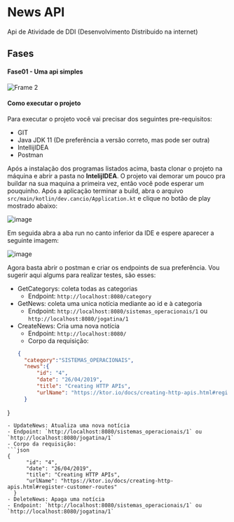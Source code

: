 # News API
Api de Atividade de DDI (Desenvolvimento Distribuido na internet)

## Fases

#### Fase01 - Uma api simples
![Frame 2](https://user-images.githubusercontent.com/13178261/161849199-b8a3a74e-29fd-46e5-b33e-3264dd35b0d1.png)

#### Como executar o projeto

Para executar o projeto você vai precisar dos seguintes pre-requisitos:
- GIT
- Java JDK 11 (De preferência a versão correto, mas pode ser outra)
- IntellijIDEA
- Postman

Após a instalação dos programas listados acima, basta clonar o projeto na máquina e abrir a pasta no **IntelijIDEA**. O projeto vai demorar um pouco pra buildar na sua maquina a primeira vez, então você pode esperar um pouquinho.
Após a aplicação terminar a build, abra o arquivo `src/main/kotlin/dev.cancio/Application.kt` e clique no botão de play mostrado abaixo:

![image](https://user-images.githubusercontent.com/13178261/161887998-fcfa53cd-129a-47c2-b4f9-c1ead8bb0645.png)
 
 Em seguida abra a aba run no canto inferior da IDE e espere aparecer a seguinte imagem:

![image](https://user-images.githubusercontent.com/13178261/161888248-cd3af868-8c39-4996-a3be-9469984258cb.png)

Agora basta abrir o postman e criar os endpoints de sua preferência. Vou sugerir aqui algums para realizar testes, são esses:

- GetCategorys: coleta todas as categorias
  - Endpoint: `http://localhost:8080/category`
- GetNews: coleta uma unica notícia mediante ao id e à categoria
  - Endpoint: `http://localhost:8080/sistemas_operacionais/1` ou `http://localhost:8080/jogatina/1`
- CreateNews: Cria uma nova notícia
  - Endpoint: `http://localhost:8080/`
  - Corpo da requisição:
  ```json
  {
    "category":"SISTEMAS_OPERACIONAIS",
    "news":{
        "id": "4",
        "date": "26/04/2019",
        "title": "Creating HTTP APIs",
        "urlName": "https://ktor.io/docs/creating-http-apis.html#register-customer-routes"
    }
}
  ```
- UpdateNews: Atualiza uma nova notícia
  - Endpoint: `http://localhost:8080/sistemas_operacionais/1` ou `http://localhost:8080/jogatina/1`
  - Corpo da requisição:
  ```json
  {
        "id": "4",
        "date": "26/04/2019",
        "title": "Creating HTTP APIs",
        "urlName": "https://ktor.io/docs/creating-http-apis.html#register-customer-routes"
    }
- DeleteNews: Apaga uma notícia
  - Endpoint: `http://localhost:8080/sistemas_operacionais/1` ou `http://localhost:8080/jogatina/1`
